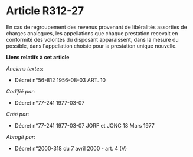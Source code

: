 # Article R312-27

En cas de regroupement des revenus provenant de libéralités assorties de charges analogues, les appellations que chaque
prestation recevait en conformité des volontés du disposant apparaissent, dans la mesure du possible, dans l'appellation
choisie pour la prestation unique nouvelle.

**Liens relatifs à cet article**

_Anciens textes_:

  - Décret n°56-812 1956-08-03 ART. 10

_Codifié par_:

  - Décret n°77-241 1977-03-07

_Créé par_:

  - Décret n°77-241 1977-03-07 JORF et JONC 18 Mars 1977

_Abrogé par_:

  - Décret n°2000-318 du 7 avril 2000 - art. 4 (V)
